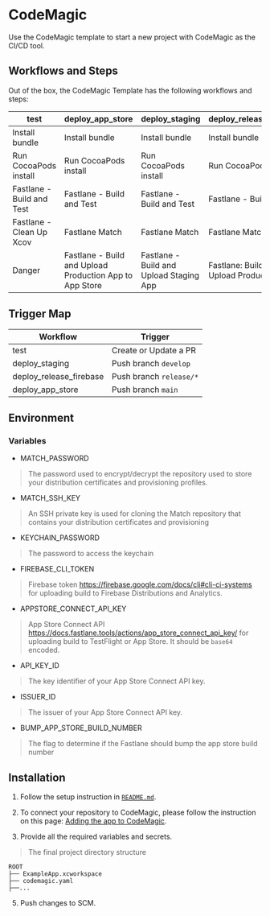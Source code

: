 # CodeMagic

Use the CodeMagic template to start a new project with CodeMagic as the CI/CD tool.

## Workflows and Steps

Out of the box, the CodeMagic Template has the following workflows and steps:

| test                      | deploy_app_store                                        | deploy_staging                          | deploy_release_firebase                   |
| ------------------------- | ------------------------------------------------------- | --------------------------------------- | ----------------------------------------- |
| Install bundle            | Install bundle                                          | Install bundle                          | Install bundle                            |
| Run CocoaPods install     | Run CocoaPods install                                   | Run CocoaPods install                   | Run CocoaPods install                     |
| Fastlane - Build and Test | Fastlane - Build and Test                               | Fastlane - Build and Test               | Fastlane - Build and Test                 |
| Fastlane - Clean Up Xcov  | Fastlane Match                                          | Fastlane Match                          | Fastlane Match                            |
| Danger                    | Fastlane - Build and Upload Production App to App Store | Fastlane - Build and Upload Staging App | Fastlane: Build and Upload Production App |

## Trigger Map

| Workflow                | Trigger                 |
| ----------------------- | ----------------------- |
| test                    | Create or Update a PR   |
| deploy_staging          | Push branch `develop`   |
| deploy_release_firebase | Push branch `release/*` |
| deploy_app_store        | Push branch `main`      |

## Environment

### Variables

- MATCH_PASSWORD

> The password used to encrypt/decrypt the repository used to store your distribution certificates and provisioning profiles.

- MATCH_SSH_KEY

> An SSH private key is used for cloning the Match repository that contains your distribution certificates and provisioning

- KEYCHAIN_PASSWORD

> The password to access the keychain

- FIREBASE_CLI_TOKEN

> Firebase token https://firebase.google.com/docs/cli#cli-ci-systems for uploading build to Firebase Distributions and Analytics.

- APPSTORE_CONNECT_API_KEY

> App Store Connect API https://docs.fastlane.tools/actions/app_store_connect_api_key/ for uploading build to TestFlight or App Store. It should be `base64` encoded.

- API_KEY_ID

> The key identifier of your App Store Connect API key.

- ISSUER_ID

> The issuer of your App Store Connect API key.

- BUMP_APP_STORE_BUILD_NUMBER

> The flag to determine if the Fastlane should bump the app store build number

## Installation

1. Follow the setup instruction in [`README.md`](https://github.com/nimblehq/ios-templates#readme).
2. To connect your repository to CodeMagic, please follow the instruction on this page: [Adding the app to CodeMagic](https://docs.codemagic.io/yaml-quick-start/building-a-native-ios-app).

3. Provide all the required variables and secrets.

> The final project directory structure

```
ROOT
├── ExampleApp.xcworkspace
├── codemagic.yaml
├──...
```

5. Push changes to SCM.